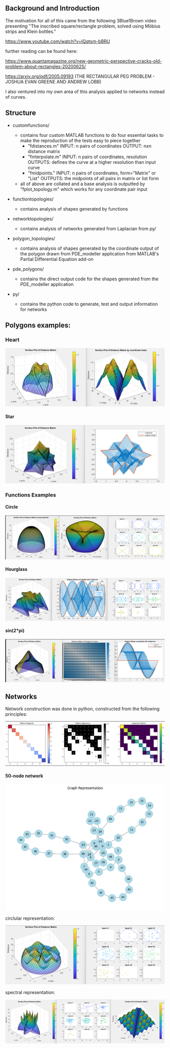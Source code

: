 ## Background and Introduction

The motivation for all of this came from the following 3Blue1Brown video presenting "The inscribed square/rectangle problem, solved using Möbius strips and Klein bottles."

https://www.youtube.com/watch?v=IQqtsm-bBRU

further reading can be found here:

https://www.quantamagazine.org/new-geometric-perspective-cracks-old-problem-about-rectangles-20200625/


https://arxiv.org/pdf/2005.09193 (THE RECTANGULAR PEG PROBLEM - JOSHUA EVAN GREENE AND ANDREW LOBB)


I also ventured into my own area of this analysis applied to networks instead of curves.

## Structure

- customfunctions/
    - contains four custom MATLAB functions to do four essential tasks to make the reproduction of the tests easy to piece together
        - "fdistances.m" INPUT: n pairs of coordinates OUTPUT: nxn distance matrix
        - "finterpolate.m" INPUT: n pairs of coordinates, resolution  OUTPUTS: defines the curve at a higher resolution than input curve
        - "fmidpoints." INPUT: n pairs of coordinates, form="Matrix" or "List" OUTPUTS: the midpoints of all pairs in matrix or list form
    - all of above are collated and a base analysis is outputted by "fplot_topology.m" which works for any coordinate pair input

- functiontopologies/
    - contains analysis of shapes generated by functions
  
- networktopologies/
    - contains analysis of networks generated from Laplacian from py/

- polygon_topologies/
    - contains analysis of shapes generated by the coordinate output of the polygon drawn from PDE_modeller application from MATLAB's Partial Differential Equation add-on 

- pde_polygons/
    - contains the direct output code for the shapes generated from the PDE_modeller application
 
- py/
    - contains the python code to generate, test and output information for networks



## Polygons examples:

### Heart

![Screenshot_8.png](images/Screenshot_8.png)

#### Star

![Screenshot_7.png](images/Screenshot_7.png)

### Functions Examples

#### Circle

![Screenshot_6.png](images/Screenshot_6.png)

#### Hourglass

![Screenshot_5.png](images/Screenshot_5.png)

#### sin(2*pi)

![Screenshot_4.png](images/Screenshot_4.png)

## Networks

Network construction was done in python, constructed from the following principles:

![Screenshot_1.png](images/Screenshot_1.png)

#### 50-node network

![output.png](images/output.png)

circlular representation:

![Screenshot_3.png](images/Screenshot_3.png)

spectral representation:

![image](images/Screenshot_2.png)


